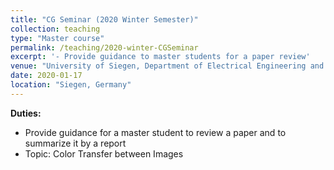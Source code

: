```yaml
---
title: "CG Seminar (2020 Winter Semester)"
collection: teaching
type: "Master course"
permalink: /teaching/2020-winter-CGSeminar
excerpt: '- Provide guidance to master students for a paper review'
venue: "University of Siegen, Department of Electrical Engineering and Computer Science"
date: 2020-01-17
location: "Siegen, Germany"
---
```


**Duties:**
* Provide guidance for a master student to review a paper and to summarize it by a report
* Topic: Color Transfer between Images
